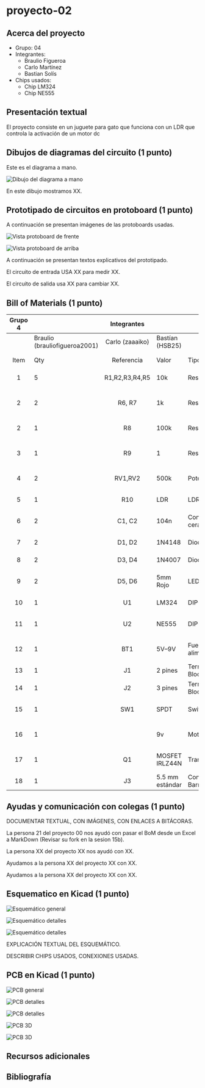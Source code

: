 # proyecto-02

## Acerca del proyecto

- Grupo: 04
- Integrantes:
  - Braulio Figueroa
  - Carlo Martínez
  - Bastian Solís
- Chips usados:
  - Chip LM324
  - Chip NE555

## Presentación textual

El proyecto consiste en un juguete para gato que funciona con un LDR que controla la activación de un motor dc

## Dibujos de diagramas del circuito (1 punto)

Este es el diagrama a mano.

![Dibujo del diagrama a mano](./imagenes/diagrama-mano.jpg)

En este dibujo mostramos XX.

## Prototipado de circuitos en protoboard (1 punto)

A continuación se presentan imágenes de las protoboards usadas.

![Vista protoboard de frente](./imagenes/tme-grupo04-registro02.jpg)

![Vista protoboard de arriba](./imagenes/tme-grupo04-registro01.jpg)

A continuación se presentan textos explicativos del prototipado.

El circuito de entrada USA XX para medir XX.

El circuito de salida usa XX para cambiar XX.

## Bill of Materials (1 punto)

| Grupo 4 	|                               	|   Integrantes   	|                 	|                         	|                                    	|
|:-------:	|-------------------------------	|:---------------:	|-----------------	|-------------------------	|------------------------------------	|
|         	| Braulio (brauliofigueroa2001) 	| Carlo (zaaaiko) 	| Bastían (HSB25) 	|                         	|                                    	|
|         	|                               	|                 	|                 	|                         	|                                    	|
|         	|                               	|                 	|                 	|                         	|                                    	|
|   Item  	|              Qty              	|    Referencia   	|      Valor      	|       Tipo de ítem      	|            Accesibilidad           	|
|    1    	|               5               	|  R1,R2,R3,R4,R5 	|       10k       	|       Resistencia       	|      Se puede conseguir en lab     	|
|    2    	|               2               	|      R6, R7     	|        1k       	|       Resistencia       	|      Se puede conseguir en lab     	|
|    2    	|               1               	|        R8       	|       100k      	|       Resistencia       	|      Se puede conseguir en lab     	|
|    3    	|               1               	|        R9       	|        1        	|       Resistencia       	|      Se puede conseguir en lab     	|
|    4    	|               2               	|     RV1,RV2     	|       500k      	|      	Potenciómetro      	|      Se puede conseguir en lab     	|
|    5    	|               1               	|       R10       	|       LDR       	|           LDR           	|       Se tendrán que comprar       	|
|    6    	|               2               	|      C1, C2     	|       104n      	|   Condensador cerámico  	|      Se puede conseguir en lab     	|
|    7    	|               2               	|      D1, D2     	|      1N4148     	|          Diodo          	|       Se tendrán que comprar       	|
|    8    	|               2               	|      D3, D4     	|      1N4007     	|          Diodo          	|       Se tendrán que comprar       	|
|    9    	|               2               	|      D5, D6     	|     5mm Rojo    	|           LED           	|      Se puede conseguir en lab     	|
|    10   	|               1               	|        U1       	|      LM324      	|          DIP-14         	|       Se tendrán que comprar       	|
|    11   	|               1               	|        U2       	|      NE555      	|          DIP-8          	|      Se puede conseguir en lab     	|
|    12   	|               1               	|       BT1       	|      5V–9V      	| Fuente de alimentación. 	|      Se puede conseguir en lab     	|
|    13   	|               1               	|        J1       	|     2 pines     	|      Terminal Block     	|       Se tendrán que comprar       	|
|    14   	|               1               	|        J2       	|     3 pines     	|      Terminal Block     	|       Se tendrán que comprar       	|
|    15   	|               1               	|       SW1       	|       SPDT      	|         Switch          	|      Se puede conseguir en lab     	|
|    16   	|               1               	|                 	|        9v       	|         Motor DC        	|      Se puede conseguir en lab     	|
|    17   	|               1               	|        Q1       	|  MOSFET IRLZ44N 	|        Transistor       	| Se pueden usar los que nos pasaron 	|
|    18   	|               1               	|        J3       	| 5.5 mm estándar 	|   Conector Barrel Jack  	|       Se tendrán que comprar       	|


## Ayudas y comunicación con colegas (1 punto)

DOCUMENTAR TEXTUAL, CON IMÁGENES, CON ENLACES A BITÁCORAS.

La persona 21 del proyecto 00 nos ayudó con pasar el BoM desde un Excel a MarkDown (Revisar su fork en la sesion 15b).

La persona XX del proyecto XX nos ayudó con XX.

Ayudamos a la persona XX del proyecto XX con XX.

Ayudamos a la persona XX del proyecto XX con XX.

## Esquematico en Kicad (1 punto)

![Esquemático general](./imagenes/esquematicofinal2.JPG)

![Esquemático detalles](./imagenes/esquematico-detalle-01.JPG)

![Esquemático detalles](./imagenes/esquematico-detalle-02.JPG)

EXPLICACIÓN TEXTUAL DEL ESQUEMÁTICO.

DESCRIBIR CHIPS USADOS, CONEXIONES USADAS.

## PCB en Kicad (1 punto)

![PCB general](./imagenes/pcb-general.jpg)

![PCB detalles](./imagenes/pcb-detalle-01.JPG)

![PCB detalles](./imagenes/pcb-detalle-02.JPG)

![PCB 3D](./imagenes/pcb-3d.JPG)

![PCB 3D](./imagenes/pcb-3d-02.JPG)

## Recursos adicionales

## Bibliografía

